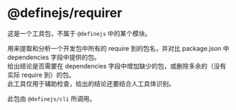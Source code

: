 # @definejs/requirer

这是一个工具包，不属于 `@definejs` 中的某个模块。

用来提取和分析一个开发包中所有的 require 到的包名，并对比 package.json 中 dependencies 字段中提供的包。  
给出结论是否需要在 dependencies 字段中增加缺少的包，或删除多余的（没有实际 require 到）的包。  
此工具仅用于辅助检查，给出的结论还要结合人工具体识别。  

此包由 `@definejs/cli` 所调用。


